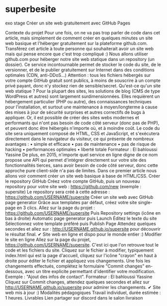 # superbesite
exo stage Créer un site web gratuitement avec GitHub Pages


Contexte du projet 
Pour une fois, on ne va pas trop parler de code dans cet article, mais simplement de 
comment créer en quelques minutes un site web basique et l'héberger gratuitement sur la 
plateforme github.com. 
Transférez cet article à toute personne qui souhaiterait avoir un site web mais qui pense 
encore que c'est trop compliqué :) 
Nous allons utiliser github.com pour héberger notre site web statique dans un repository (un 
dossier). Ce service incontournable permet de stocker le code du site, de le versionner, et 
de le publier gratuitement sur Internet dans des conditions optimales (CDN, anti-DDoS...) 
Attention : tous les fichiers hébergés sur votre compte GitHub gratuit sont publics, à moins 
de souscrire à un compte privé payant, donc n'y stockez rien de sensible/secret. 
Qu'est-ce qu'un site web statique ?
Pour la plupart des sites, les solutions de blog (CMS de type WordPress et autres) sont 
largement surdimensionnées. Elles requièrent un hébergement particulier (PHP ou autre), 
des connaissances techniques pour l'installation, et surtout une maintenance à 
moyen/longterme à cause des mises à jour de sécurité surprises et autres correctifs de bugs 
à appliquer. 
Or, il est possible de créer des sites webs modernes et performants qui n'ont pas besoin de 
code côté serveur (donc pas de PHP), et peuvent donc être hébergés n'importe où, et à 
moindre coût. Le code du site sera uniquement composé de HTML, CSS et JavaScript, et 
s'exécutera directement dans le navigateur du visiteur, ce qui présente de nombreux 
avantages : 
• simple et efficace 
• pas de maintenance 
• pas de risque de hacking 
• performances optimales 
• liberté totale 
Formateur : El bahloussi Yassine
De plus, en 2015, n'importe quel service en ligne digne de ce nom propose une API qui 
permet d'intégrer directement sur votre site des fonctionnalités tierces, sans avoir besoin de 
code côté serveur, donc cette approche pure client-side n'a pas de limites. 
Dans ce premier article nous allons voir comment créer un site web basique à base de 
HTML/CSS. 
Créer le repository GitHub 
Créez votre compte GitHub, puis un nouveau repository pour votre site web : 
https://github.com/new (exemple : supersite) 
Le repository sera créé à cette adresse : https://github.com/USERNAME/supersite 
Créer un site web avec GitHub page generator 
Grâce aux templates par défaut, créez votre site single-page en 3 clics. 
Allez sur la page du projet : https://github.com/USERNAME/supersite 
Puis Repository settings (icône en bas à droite) 
Automatic page generator puis Launch 
Éditez le texte du site
Sélectionnez votre template préféré puis Publish Page 
Attendez quelques secondes et allez sur : http://USERNAME.github.io/supersite pour 
découvrir le résultat final. 
✔ Site web en ligne et dispo pour le monde entier :) 
Modifier le site en ligne 
Allez sur la page du projet, https://github.com/USERNAME/supersite. 
C'est ici que l'on retrouve tout le code et les fichiers du site. 
Cliquez sur le fichier à modifier, typiquement index.html qui est la page d'accueil, cliquez sur 
l'icône "crayon" en haut à droite pour éditer le fichier et appliquez vos changements. 
Une fois les changements effectués, complétez le formulaire "Commit changes" en-dessous, 
avec un titre explicite permettant d'identifier votre modification. 
Exemple : "Ajout des infos de contact". 
Formateur : El bahloussi Yassine
Cliquez sur Commit changes, attendez quelques secondes et allez sur 
http://USERNAME.github.io/supersite pour admirer les changements. ✔ Site web mis à jour 
:) 
Modalités pédagogiques 
Travail individuel, durée estimée : 1 heures. 
Livrables 
Lien partager sur discord dans le salon livraison 
